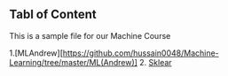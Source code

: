## Tabl of Content
This is a sample file for our Machine Course

1.[MLAndrew][https://github.com/hussain0048/Machine-Learning/tree/master/ML(Andrew)]
2. [Sklear](hnttps://github.com/hussain0048/Machine-Learning/tree/master/Sklearn)


